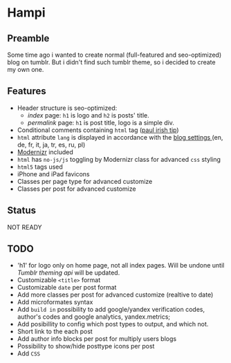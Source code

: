 Hampi
=====

Preamble
--------
Some time ago i wanted to create normal (full-featured and seo-optimized) blog on tumblr. But i didn't find such tumblr theme, so i decided to create my own one.


Features
--------
* Header structure is seo-optimized:
	* *index* page: `h1` is logo and `h2` is posts' title.
	* *permalink* page: `h1` is post title, logo is a simple div.
* Conditional comments containing `html` tag ([paul irish tip][1])
* `html` attribute `lang` is displayed in accordance with the [blog settings ][2] (en, de, fr, it, ja, tr, es, ru, pl)
* [Modernizr][3] included
* `html` has `no-js/js` toggling by Modernizr class for advanced `css` styling
* `html5` tags used
* iPhone and iPad favicons
* Classes per page type for advanced customize
* Classes per post for advanced customize

Status
------
NOT READY

TODO
-----
* 'h1' for logo only on home page, not all index pages. Will be undone until *Tumblr theming api* will be updated.
* Customizable `<title>` format
* Customizable `date` per post format
* Add more classes per post for advanced customize (realtive to date)
* Add microformates syntax
* Add `build in` possibility to add google/yandex verification codes, author's codes and google analytics, yandex.metrics;
* Add posibillity to config which post types to output, and which not.
* Short link to the each post
* Add author info blocks per post for multiply users blogs
* Possibility to show/hide posttype icons per post
* Add `CSS`


[1]: http://paulirish.com/2008/conditional-stylesheets-vs-css-hacks-answer-neither
[2]: https://www.tumblr.com/preferences
[3]: https://github.com/Modernizr/Modernizr